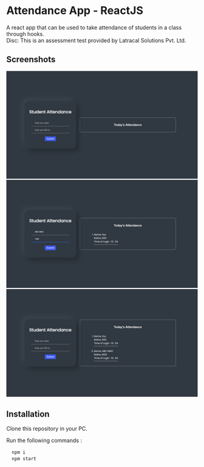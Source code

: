 
# Attendance App - ReactJS

A react app that can be used to take attendance of students in a class through hooks.
<br/>
Disc: This is an assessment test provided by Latracal Solutions Pvt. Ltd. 






## Screenshots

![App Screenshot](https://github.com/iamhk12/attendance_react/blob/main/ss/Attendance%20App%20-%20Google%20Chrome%2005-01-2023%2015_53_48.png)
![App Screenshot](https://github.com/iamhk12/attendance_react/blob/main/ss/Attendance%20App%20-%20Google%20Chrome%2005-01-2023%2015_54_18.png)
![App Screenshot](https://github.com/iamhk12/attendance_react/blob/main/ss/Attendance%20App%20-%20Google%20Chrome%2005-01-2023%2015_54_37.png)


## Installation

Clone this repository in your PC.

Run the following commands :

```bash
  npm i
  npm start
```
    

